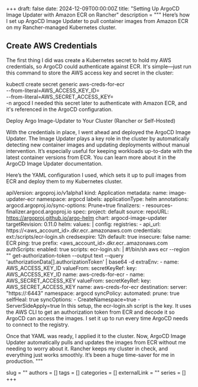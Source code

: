 +++
draft: false
date: 2024-12-09T00:00:00Z
title: "Setting Up ArgoCD Image Updater with Amazon ECR on Rancher"
description = """
Here’s how I set up ArgoCD Image Updater to pull container images from Amazon ECR on my Rancher-managed Kubernetes cluster.

## Create AWS Credentials

The first thing I did was create a Kubernetes secret to hold my AWS credentials, so ArgoCD could authenticate against ECR. It's simple—just run this command to store the AWS access key and secret in the cluster:

kubectl create secret generic aws-creds-for-ecr \
  --from-literal=AWS_ACCESS_KEY_ID=<your-access-key-id> \
  --from-literal=AWS_SECRET_ACCESS_KEY=<your-secret-access-key> \
  -n argocd
I needed this secret later to authenticate with Amazon ECR, and it's referenced in the ArgoCD configuration.

Deploy Argo Image-Updater to Your Cluster (Rancher or Self-Hosted)

With the credentials in place, I went ahead and deployed the ArgoCD Image Updater. The Image Updater plays a key role in the cluster by automatically detecting new container images and updating deployments without manual intervention. It’s especially useful for keeping workloads up-to-date with the latest container versions from ECR. You can learn more about it in the ArgoCD Image Updater documentation.

Here’s the YAML configuration I used, which sets it up to pull images from ECR and deploy them to my Kubernetes cluster.


apiVersion: argoproj.io/v1alpha1
kind: Application
metadata:
  name: image-updater-ecr
  namespace: argocd
  labels:
    applicationType: helm
  annotations:
    argocd.argoproj.io/sync-options: Prune=true
  finalizers:
    - resources-finalizer.argocd.argoproj.io
spec:
  project: default
  source:
    repoURL: https://argoproj.github.io/argo-helm
    chart: argocd-image-updater
    targetRevision: 0.11.0
    helm:
      values: |
        config:
          registries:
            - api_url: https://<aws_account_id>.dkr.ecr.<region>.amazonaws.com
              credentials: ext:/scripts/ecr-login.sh
              credsexpire: 12h
              default: true
              insecure: false
              name: ECR
              ping: true
              prefix: <aws_account_id>.dkr.ecr.<region>.amazonaws.com
        authScripts:
          enabled: true
          scripts:
            ecr-login.sh: |
              #!/bin/sh
              aws ecr --region "<region>" get-authorization-token --output text --query 'authorizationData[].authorizationToken' | base64 -d
        extraEnv:
          - name: AWS_ACCESS_KEY_ID
            valueFrom:
              secretKeyRef:
                key: AWS_ACCESS_KEY_ID
                name: aws-creds-for-ecr
          - name: AWS_SECRET_ACCESS_KEY
            valueFrom:
              secretKeyRef:
                key: AWS_SECRET_ACCESS_KEY
                name: aws-creds-for-ecr
  destination:
    server: "https://<your-cluster-api-server>:6443"
    namespace: argocd
  syncPolicy:
    automated:
      prune: true
      selfHeal: true
    syncOptions:
      - CreateNamespace=true
      - ServerSideApply=true
In this setup, the ecr-login.sh script is the key. It uses the AWS CLI to get an authorization token from ECR and decode it so ArgoCD can access the images. I set it up to run every time ArgoCD needs to connect to the registry.

Once that YAML was ready, I applied it to the cluster. Now, ArgoCD Image Updater automatically pulls and updates the images from ECR without me needing to worry about it. Rancher keeps my cluster in check, and everything just works smoothly. It’s been a huge time-saver for me in production.
"""

slug = ""
authors = []
tags = []
categories = []
externalLink = ""
series = []
+++